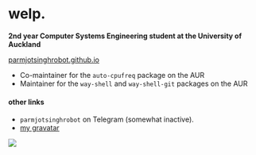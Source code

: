 # welp.
**2nd year Computer Systems Engineering student at the University of Auckland**

[parmjotsinghrobot.github.io](https://parmjotsinghrobot.github.io "parmjotsinghrobot.github.io")

 - Co-maintainer for the `auto-cpufreq` package on the AUR
 - Maintainer for the `way-shell` and `way-shell-git` packages on the AUR

#### other links
 - `parmjotsinghrobot` on Telegram (somewhat inactive).
 - [my gravatar](https://gravatar.com/parmjotsinghrobot)

![](https://komarev.com/ghpvc/?username=parmjotsinghrobot&style=flat-square&color=grey&label=funny+number&abbreviated=true)
